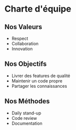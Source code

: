 # Charte d'équipe

## Nos Valeurs

- Respect
- Collaboration
- Innovation

## Nos Objectifs

- Livrer des features de qualité
- Maintenir un code propre
- Partager les connaissances

## Nos Méthodes

- Daily stand-up
- Code review
- Documentation